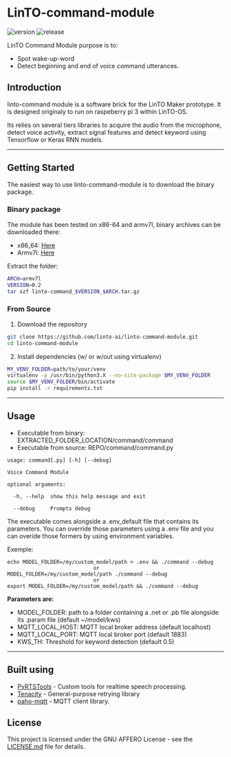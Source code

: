 # LinTO-command-module
![version](https://img.shields.io/github/manifest-json/v/linto-ai/linto-command-module)
![release](https://img.shields.io/github/v/release/linto-ai/linto-command-module.png)

LinTO Command Module purpose is to:
* Spot wake-up-word
* Detect beginning and end of voice command utterances.

## Introduction
linto-command module is a software brick for the LinTO Maker prototype. It is designed originaly to run on raspeberry pi 3 within LinTO-OS.

Its relies on several tiers libraries to acquire the audio from the microphone, detect voice activity, extract signal features and detect keyword using Tensorflow or Keras RNN models.
__________________
## Getting Started
The easiest way to use linto-command-module is to download the binary package.

### Binary package
The module has been tested on x86-64 and armv7l, binary archives can be downloaded there:
* x86_64: [Here](https://github.com/linto-ai/linto-command-module/releases/download/v0.1/linto-command-0.1-x64.tar.gz)
* Armv7l: [Here](https://github.com/linto-ai/linto-command-module/releases/download/v0.1/linto-command-0.1-armv7l.tar.gz)

Extract the folder:
```bash
ARCH=armv7l
VERSION=0.2
tar xzf linto-command_$VERSION_$ARCH.tar.gz
```

### From Source
1. Download the repository
```bash
git clone https://github.com/linto-ai/linto-command-module.git
cd linto-command-module
```

2. Install dependencies (w/ or w/out using virtualenv)
```bash
MY_VENV_FOLDER=path/to/your/venv
virtualenv -p /usr/bin/python3.X --no-site-package $MY_VENV_FOLDER
source $MY_VENV_FOLDER/bin/activate
pip install -r requirements.txt
```
__________________
## Usage
* Executable from binary: EXTRACTED_FOLDER_LOCATION/command/command
* Executable from source: REPO/command/command.py

```
usage: command[.py] [-h] [--debug]

Voice Command Module

optional arguments:

  -h, --help  show this help message and exit

  --debug     Prompts debug
```

The executable comes alongside a .env_default file that contains its parameters.
You can override those parameters using a .env file and you can overide those formers by using environment variables.

Exemple:
```
echo MODEL_FOLDER=/my/custom_model/path > .env && ./command --debug
                            or
MODEL_FOLDER=/my/custom_model/path ./command --debug
                            or
export MODEL_FOLDER=/my/custom_model/path && ./command --debug
```
**Parameters are:**
* MODEL_FOLDER: path to a folder containing a .net or .pb file alongside its .param file (default ~/model/kws)
* MQTT_LOCAL_HOST: MQTT local broker address (default localhost)
* MQTT_LOCAL_PORT: MQTT local broker port (default 1883)
* KWS_TH: Threshold for keyword detection (default 0.5)
__________________
## Built using

* [PyRTSTools]() - Custom tools for realtime speech processing.
* [Tenacity](https://github.com/jd/tenacity) - General-purpose retrying library
* [paho-mqtt](https://pypi.org/project/paho-mqtt/) - MQTT client library.


## License

This project is licensed under the GNU AFFERO License - see the [LICENSE.md](LICENSE.md) file for details.
